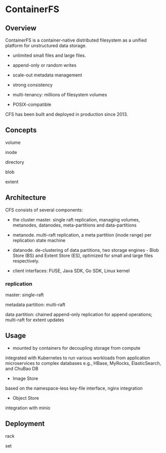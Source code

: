 # ContainerFS

## Overview

ContainerFS is a container-native distributed filesystem as a unified platform for unstructured data storage. 

* unlimited small files and large files.

* append-only or random writes

* scale-out metadata management

* strong consistency

* multi-tenancy: millions of filesystem volumes

* POSIX-compatible

CFS has been built and deployed in production since 2013.

## Concepts

volume

inode

directory

blob

extent

## Architecture

CFS consists of several components:

* the cluster master. single raft replication, managing volumes, metanodes, datanodes, meta-partitions and data-partitions

* metanode. multi-raft replication, a meta partition (inode range) per replication state machine

* datanode. de-clustering of data partitions, two storage engines - Blob Store (BS) and Extent Store (ES), optimized for small and large files respectively. 

* client interfaces: FUSE, Java SDK, Go SDK, Linux kernel

### replication

master: single-raft

metadata partition: multi-raft

data partition: chained append-only replication for append operations; multi-raft for extent updates

## Usage

* mounted by containers for decoupling storage from compute

integrated with Kubernetes to run various workloads from application microservices to complex databases e.g., HBase, MyRocks, ElasticSearch, and ChuBao DB

* Image Store

based on the namespace-less key-file interface, nginx integration

* Object Store

integration with minio

## Deployment

rack

set



